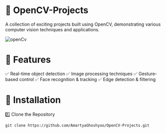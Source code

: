 # 🚀 OpenCV-Projects
A collection of exciting projects built using OpenCV, demonstrating various computer vision techniques and applications.

![openCv](https://media0.giphy.com/media/v1.Y2lkPTc5MGI3NjExeGVqaTh6OWRiMzd6cWZnNmpndWUzOXA2MGJ3YTF0b3ppY3owb2dqdCZlcD12MV9pbnRlcm5hbF9naWZfYnlfaWQmY3Q9Zw/TaYmMYLtP0RvpDzgn4/giphy.gif)

# 📌 Features
✅ Real-time object detection
✅ Image processing techniques
✅ Gesture-based control
✅ Face recognition & tracking
✅ Edge detection & filtering

# 🔧 Installation

1️⃣ Clone the Repository

```git clone https://github.com/AmartyaGhoshyoo/OpenCV-Projects.git```
